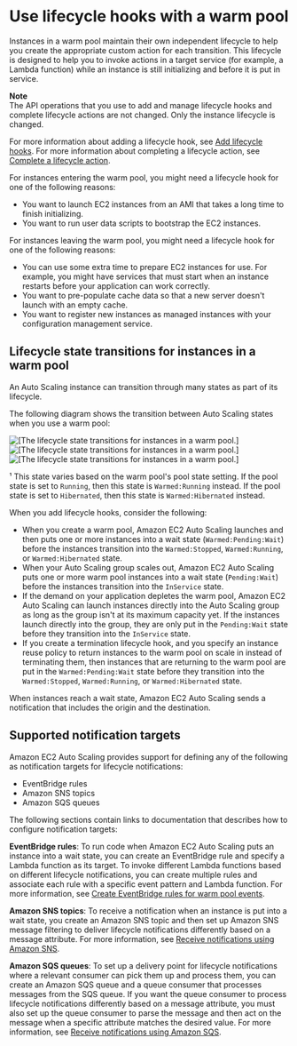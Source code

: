 # Use lifecycle hooks with a warm pool<a name="warm-pool-instance-lifecycle"></a>

Instances in a warm pool maintain their own independent lifecycle to help you create the appropriate custom action for each transition\. This lifecycle is designed to help you to invoke actions in a target service \(for example, a Lambda function\) while an instance is still initializing and before it is put in service\. 

**Note**  
The API operations that you use to add and manage lifecycle hooks and complete lifecycle actions are not changed\. Only the instance lifecycle is changed\. 

For more information about adding a lifecycle hook, see [Add lifecycle hooks](adding-lifecycle-hooks.md)\. For more information about completing a lifecycle action, see [Complete a lifecycle action](completing-lifecycle-hooks.md)\.

For instances entering the warm pool, you might need a lifecycle hook for one of the following reasons:
+ You want to launch EC2 instances from an AMI that takes a long time to finish initializing\.
+ You want to run user data scripts to bootstrap the EC2 instances\.

For instances leaving the warm pool, you might need a lifecycle hook for one of the following reasons:
+ You can use some extra time to prepare EC2 instances for use\. For example, you might have services that must start when an instance restarts before your application can work correctly\.
+ You want to pre\-populate cache data so that a new server doesn't launch with an empty cache\.
+ You want to register new instances as managed instances with your configuration management service\.

## Lifecycle state transitions for instances in a warm pool<a name="lifecycle-state-transitions"></a>

An Auto Scaling instance can transition through many states as part of its lifecycle\.

The following diagram shows the transition between Auto Scaling states when you use a warm pool:

![\[The lifecycle state transitions for instances in a warm pool.\]](http://docs.aws.amazon.com/autoscaling/ec2/userguide/images/warm-pools-lifecycle-diagram.png)![\[The lifecycle state transitions for instances in a warm pool.\]](http://docs.aws.amazon.com/autoscaling/ec2/userguide/)![\[The lifecycle state transitions for instances in a warm pool.\]](http://docs.aws.amazon.com/autoscaling/ec2/userguide/)

¹ This state varies based on the warm pool's pool state setting\. If the pool state is set to `Running`, then this state is `Warmed:Running` instead\. If the pool state is set to `Hibernated`, then this state is `Warmed:Hibernated` instead\.

When you add lifecycle hooks, consider the following:
+ When you create a warm pool, Amazon EC2 Auto Scaling launches and then puts one or more instances into a wait state \(`Warmed:Pending:Wait`\) before the instances transition into the `Warmed:Stopped`, `Warmed:Running`, or `Warmed:Hibernated` state\.
+ When your Auto Scaling group scales out, Amazon EC2 Auto Scaling puts one or more warm pool instances into a wait state \(`Pending:Wait`\) before the instances transition into the `InService` state\.
+ If the demand on your application depletes the warm pool, Amazon EC2 Auto Scaling can launch instances directly into the Auto Scaling group as long as the group isn't at its maximum capacity yet\. If the instances launch directly into the group, they are only put in the `Pending:Wait` state before they transition into the `InService` state\.
+ If you create a termination lifecycle hook, and you specify an instance reuse policy to return instances to the warm pool on scale in instead of terminating them, then instances that are returning to the warm pool are put in the `Warmed:Pending:Wait` state before they transition into the `Warmed:Stopped`, `Warmed:Running`, or `Warmed:Hibernated` state\.

When instances reach a wait state, Amazon EC2 Auto Scaling sends a notification that includes the origin and the destination\. 

## Supported notification targets<a name="warm-pools-supported-notification-targets"></a>

Amazon EC2 Auto Scaling provides support for defining any of the following as notification targets for lifecycle notifications:
+ EventBridge rules
+ Amazon SNS topics 
+ Amazon SQS queues

The following sections contain links to documentation that describes how to configure notification targets:

**EventBridge rules**: To run code when Amazon EC2 Auto Scaling puts an instance into a wait state, you can create an EventBridge rule and specify a Lambda function as its target\. To invoke different Lambda functions based on different lifecycle notifications, you can create multiple rules and associate each rule with a specific event pattern and Lambda function\. For more information, see [Create EventBridge rules for warm pool events](warm-pool-events-eventbridge-rules.md)\.

**Amazon SNS topics**: To receive a notification when an instance is put into a wait state, you create an Amazon SNS topic and then set up Amazon SNS message filtering to deliver lifecycle notifications differently based on a message attribute\. For more information, see [Receive notifications using Amazon SNS](prepare-for-lifecycle-notifications.md#sns-notifications)\.

**Amazon SQS queues**: To set up a delivery point for lifecycle notifications where a relevant consumer can pick them up and process them, you can create an Amazon SQS queue and a queue consumer that processes messages from the SQS queue\. If you want the queue consumer to process lifecycle notifications differently based on a message attribute, you must also set up the queue consumer to parse the message and then act on the message when a specific attribute matches the desired value\. For more information, see [Receive notifications using Amazon SQS](prepare-for-lifecycle-notifications.md#sqs-notifications)\.